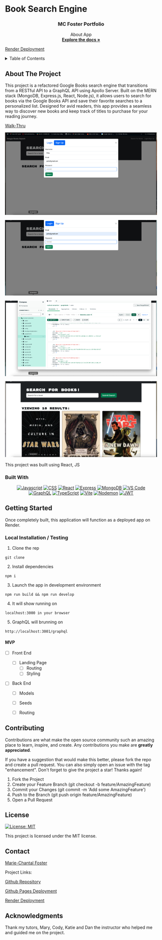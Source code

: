 # Book Search Engine

<div align="center">




</div>

<div align="center">
 
  <h3 align="center">MC Foster Portfolio</h3>

  <p align="center">
About App

  <br />
    <a href=""><strong>Explore the docs »</strong></a>
  </p>
</div>

  [Render Deployment](https://book-search-engine-62or.onrender.com)

      

<details>
  <summary>Table of Contents</summary>
  <ol>
    <li>
      <a href="#about-the-project">About The Project</a>
      <ul>
        <li><a href="#built-with">Built With</a></li>
      </ul>
    </li>
    <li>
      <a href="#getting-started">Getting Started</a>
      <ul>
        <li><a href="#installation">Installation</a></li>
      </ul>
    </li>
    <li><a href="#usage">Usage</a></li>
    <li><a href="#roadmap">Roadmap</a></li>
    <li><a href="#contributing">Contributing</a></li>
    <li><a href="#license">License</a></li>
    <li><a href="#contact">Contact</a></li>
    <li><a href="#acknowledgments">Acknowledgments</a></li>
  </ol>
</details>



## About The Project

This project is a refactored Google Books search engine that transitions from a RESTful API to a GraphQL API using Apollo Server. Built on the MERN stack (MongoDB, Express.js, React, Node.js), it allows users to search for books via the Google Books API and save their favorite searches to a personalized list. Designed for avid readers, this app provides a seamless way to discover new books and keep track of titles to purchase for your reading journey.

[Walk-Thru](https://youtu.be/hRxMg29lfLE)

![Signup](./Assets/images/signup.png)

![Login](./Assets/images/login.png)

![Compass DB](./Assets/images/compass.png)

![Search Books](./Assets/images/searchforbooks.png)


This project was built using React, JS

### Built With

<div align="center">


[![Javascript](https://img.shields.io/badge/Language-JavaScript-ff0000?style=plastic&logo=JavaScript&logoWidth=10)](https://javascript.info/)
[![CSS](https://img.shields.io/badge/Language-CSS-ff8000?style=plastic&logo=CSS3&logoWidth=10)](https://developer.mozilla.org/en-US/docs/Web/CSS)
[![React](https://img.shields.io/badge/language-React-ffff00?style=plastic&logo=React&logoWidth=10)](https://react.org/en/)
[![Express](https://img.shields.io/badge/Framework-Express-80ff00?style=plastic&logo=Express&logoWidth=10)](https://expressjs.com/)
[![MongoDB](https://img.shields.io/badge/Database-Mongodb-00ff00?style=plastic&logo=mongodb&logoWidth=10)](https://www.mongodb.com/)
[![VS Code](https://img.shields.io/badge/IDE-VSCode-0000ff?style=plastic&logo=VisualStudioCode&logoWidth=10)](https://code.visualstudio.com/docs)
[![GraphQL](https://img.shields.io/badge/Database-GraphQL-8000ff?style=plastic&logo=Graphql&logoWidth=10)](https://www.postgresql.org/docs/)
[![TypeScript](https://img.shields.io/badge/Language-TypeScript-007ACC?style=plastic&logo=typescript&logoWidth=10)](https://www.typescriptlang.org/)
[![Vite](https://img.shields.io/badge/Package-Vite-0984e3?style=plastic&logo=vite&logoWidth=10)](https://www.npmjs.com/package/vite)
[![Nodemon](https://img.shields.io/badge/DevDependency-Nodemon-d63031?style=plastic&logo=nodemon&logoWidth=10)](https://www.npmjs.com/package/nodemon)
[![JWT](https://img.shields.io/badge/Package-JWT-000000?style=plastic&logo=jsonwebtokens&logoWidth=10)](https://jwt.io/)



</div>



## Getting Started

Once completely built, this application will function as a deployed app on Render.

### Local Installation / Testing

1. Clone the rep

```
git clone 
```

2. Install dependencies

```
npm i
```

3. Launch the app in development environment

```
npm run build && npm run develop
```

4. It will show running on 
```
localhost:3000 in your browser
```
5. GraphQL will brunning on  
```
http://localhost:3001/graphql
```
#### MVP


- [ ] Front End

  - [ ] Landing Page
    - [ ] Routing
    - [ ] Styling

- [ ] Back End
  - [ ] Models
  - [ ] Seeds
  - [ ] Routing


## Contributing

Contributions are what make the open source community such an amazing place to learn, inspire, and create. Any contributions you make are **greatly appreciated**.

If you have a suggestion that would make this better, please fork the repo and create a pull request. You can also simply open an issue with the tag "enhancement".
Don't forget to give the project a star! Thanks again!

1. Fork the Project
2. Create your Feature Branch (git checkout -b feature/AmazingFeature)
3. Commit your Changes (git commit -m 'Add some AmazingFeature')
4. Push to the Branch (git push origin feature/AmazingFeature)
5. Open a Pull Request



## License

[![License: MIT](https://img.shields.io/badge/License-MIT-yellow.svg)](https://opensource.org/licenses/MIT)

This project is licensed under the MIT license.


## Contact


[Marie-Chantal Foster](mariechantalfoster@gmail.com) 

Project Links:

[Github Repository](https://github.com/MCFoster007/Book-Search-Engine)

[Github Pages Deployment](https://mcfoster007.github.io/Book-Search-Engine/)


[Render Deployment](https://book-search-engine-62or.onrender.com) 



## Acknowledgments
Thank my tutors, Mary, Cody, Katie and Dan the instructor who helped me and guided me on the project.





